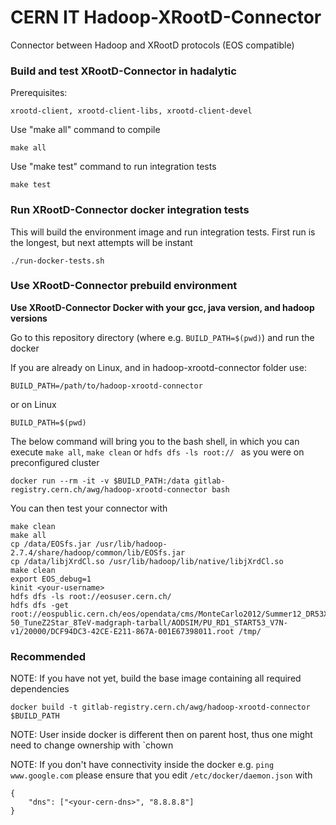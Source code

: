# CERN IT  Hadoop-XRootD-Connector

Connector between Hadoop and XRootD protocols (EOS compatible) 

### Build and test XRootD-Connector in hadalytic

Prerequisites:

```
xrootd-client, xrootd-client-libs, xrootd-client-devel
```

Use "make all" command to compile
```
make all
```

Use "make test" command to run integration tests

```
make test
```

### Run XRootD-Connector docker integration tests

This will build the environment image and run integration tests. 
First run is the longest, but next attempts will be instant

```
./run-docker-tests.sh
```

### Use XRootD-Connector prebuild environment

**Use XRootD-Connector Docker with your gcc, java version, and hadoop versions**

Go to this repository directory (where e.g. `BUILD_PATH=$(pwd)`) and run the docker


If you are already on Linux, and in hadoop-xrootd-connector folder use:

```
BUILD_PATH=/path/to/hadoop-xrootd-connector
```

or on Linux

```
BUILD_PATH=$(pwd) 
```

The below command will bring you to the bash shell, in which you can execute `make all`, `make clean` or
`hdfs dfs -ls root:// ` as you were on preconfigured cluster

```
docker run --rm -it -v $BUILD_PATH:/data gitlab-registry.cern.ch/awg/hadoop-xrootd-connector bash
```

You can then test your connector with

```
make clean
make all
cp /data/EOSfs.jar /usr/lib/hadoop-2.7.4/share/hadoop/common/lib/EOSfs.jar
cp /data/libjXrdCl.so /usr/lib/hadoop/lib/native/libjXrdCl.so
make clean
export EOS_debug=1
kinit <your-username>
hdfs dfs -ls root://eosuser.cern.ch/
hdfs dfs -get root://eospublic.cern.ch/eos/opendata/cms/MonteCarlo2012/Summer12_DR53X/DYJetsToLL_M-50_TuneZ2Star_8TeV-madgraph-tarball/AODSIM/PU_RD1_START53_V7N-v1/20000/DCF94DC3-42CE-E211-867A-001E67398011.root /tmp/
```

### Recommended

NOTE: If you have not yet, build the base image containing all required dependencies

```
docker build -t gitlab-registry.cern.ch/awg/hadoop-xrootd-connector $BUILD_PATH
```

NOTE: User inside docker is different then on parent host, thus one might need to
change ownership with `chown

NOTE: If you don't have connectivity inside the docker e.g. `ping www.google.com` 
please ensure that you edit `/etc/docker/daemon.json` with 
```
{ 
    "dns": ["<your-cern-dns>", "8.8.8.8"] 
}
```